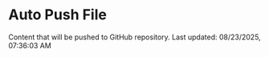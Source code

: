 # Auto Push File

Content that will be pushed to GitHub repository.
Last updated: 08/23/2025, 07:36:03 AM